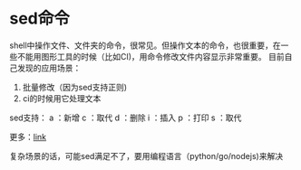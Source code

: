 # sed命令

shell中操作文件、文件夹的命令，很常见。但操作文本的命令，也很重要，在一些不能用图形工具的时候（比如CI)，用命令修改文件内容显示非常重要。
目前自己发现的应用场景：
1. 批量修改（因为sed支持正则)
2. ci的时候用它处理文本


sed支持：
a ：新增
c ：取代
d ：删除
i ：插入
p ：打印
s ：取代

更多：[link](https://www.computerhope.com/unix/used.htm)

复杂场景的话，可能sed满足不了，要用编程语言（python/go/nodejs)来解决
